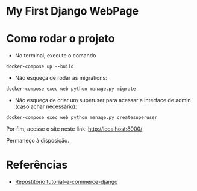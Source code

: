 # My First Django WebPage


# Como rodar o projeto

- No terminal, execute o comando
```
docker-compose up --build
```

- Não esqueça de rodar as migrations:
```
docker-compose exec web python manage.py migrate
```

- Não esqueça de criar um superuser para acessar a interface de admin (caso achar necessário):
```
docker-compose exec web python manage.py createsuperuser
```

Por fim, acesse o site neste link: [http://localhost:8000/](http://localhost:8000/)

Permaneço à disposição.

# Referências
- [Repostitório tutorial-e-commerce-django](https://github.com/fabioruicci/tutorial-e-commerce-django)